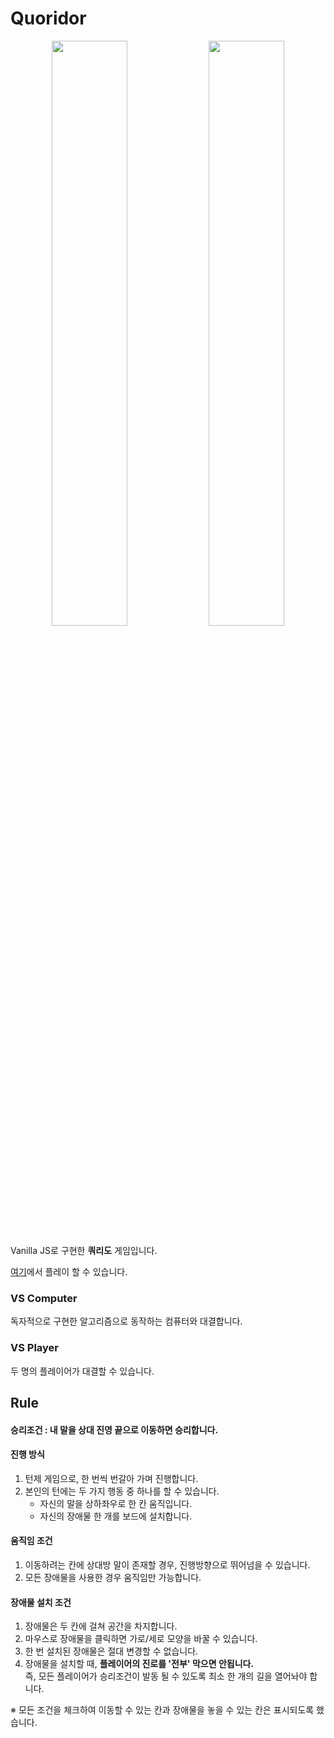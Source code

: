 # Quoridor


<p align="center">
  <img src="https://github.com/j2noo/Quoridor/assets/77064618/320e16ea-3223-48a3-8dd7-5ef88103c909" align="center" width="49%">
  <img src="https://github.com/j2noo/Quoridor/assets/77064618/5c80fc4b-9aec-4f18-9ac7-99f1bd8fb4f1" align="center" width="49%">
  <figcaption align="center"></figcaption>
</p>

Vanilla JS로 구현한 **쿼리도** 게임입니다.

[여기](https://quoridor.pages.dev/)에서 플레이 할 수 있습니다.

### VS Computer
독자적으로 구현한 알고리즘으로 동작하는 컴퓨터와 대결합니다. 


### VS Player
두 명의 플레이어가 대결할 수 있습니다.



## Rule
#### 승리조건 : 내 말을 상대 진영 끝으로 이동하면 승리합니다.


#### 진행 방식
1. 턴제 게임으로, 한 번씩 번갈아 가며 진행합니다.
2. 본인의 턴에는 두 가지 행동 중 하나를 할 수 있습니다.
   - 자신의 말을 상하좌우로 한 칸 움직입니다.
   - 자신의 장애물 한 개를 보드에 설치합니다.


#### 움직임 조건
1. 이동하려는 칸에 상대방 말이 존재할 경우, 진행방향으로 뛰어넘을 수 있습니다.
2. 모든 장애물을 사용한 경우 움직임만 가능합니다.


#### 장애물 설치 조건
1. 장애물은 두 칸에 걸쳐 공간을 차지합니다.
2. 마우스로 장애물을 클릭하면 가로/세로 모양을 바꿀 수 있습니다.
3. 한 번 설치된 장애물은 절대 변경할 수 없습니다.
4. 장애물을 설치할 때, **플레이어의 진로를 '전부' 막으면 안됩니다.**  
   즉, 모든 플레이어가 승리조건이 발동 될 수 있도록 최소 한 개의 길을 열어놔야 합니다.

※ 모든 조건을 체크하여 이동할 수 있는 칸과 장애물을 놓을 수 있는 칸은 표시되도록 했습니다.
